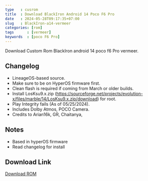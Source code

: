 ```yaml
---
type   : cusrom
title  : Download BlackIron Android 14 Poco F6 Pro
date   : 2024-05-28T09:17:35+07:00
slug   : BlackIron-a14-vermeer
categories: [rom]
tags      : [vermeer]
keywords  : [poco F6 Pro]
---
```


Download Custom Rom BlackIron android 14 poco f6 Pro vermeer.


## Changelog
- LineageOS-based source.
- Make sure to be on HyperOS firmware first.
- Clean flash is required if coming from March or older builds.
- Install LosKsu9.x.zip (https://sourceforge.net/projects/evolution-x/files/marble/14/LosKsu9.x.zip/download) for root.
- Play Integrity fails (As of 05/25/2024).
- Includes Dolby Atmos, POCO Camera.
- Credits to Arian16k, GR, Chaitanya,

## Notes
- Based in hyperOS firmware 
- Read changelog for install

## Download Link
[Download ROM](/)
